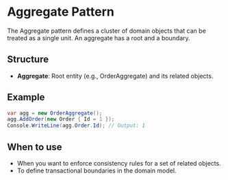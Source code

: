 # Aggregate Pattern

The Aggregate pattern defines a cluster of domain objects that can be treated as a single unit. An aggregate has a root and a boundary.

## Structure

- **Aggregate**: Root entity (e.g., OrderAggregate) and its related objects.

## Example

```csharp
var agg = new OrderAggregate();
agg.AddOrder(new Order { Id = 1 });
Console.WriteLine(agg.Order.Id); // Output: 1
```

## When to use

- When you want to enforce consistency rules for a set of related objects.
- To define transactional boundaries in the domain model.
